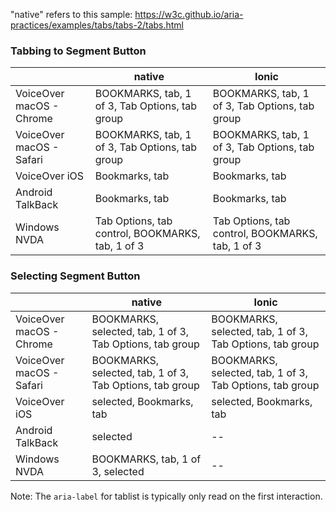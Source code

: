 "native" refers to this sample: https://w3c.github.io/aria-practices/examples/tabs/tabs-2/tabs.html

### Tabbing to Segment Button

|                          | native                                           | Ionic                                            |
| ------------------------ | ------------------------------------------------ | ------------------------------------------------ |
| VoiceOver macOS - Chrome | BOOKMARKS, tab, 1 of 3, Tab Options, tab group   | BOOKMARKS, tab, 1 of 3, Tab Options, tab group   |
| VoiceOver macOS - Safari | BOOKMARKS, tab, 1 of 3, Tab Options, tab group   | BOOKMARKS, tab, 1 of 3, Tab Options, tab group   |
| VoiceOver iOS            | Bookmarks, tab                                   | Bookmarks, tab                                   |
| Android TalkBack         | Bookmarks, tab                                   | Bookmarks, tab                                   |
| Windows NVDA             | Tab Options, tab control, BOOKMARKS, tab, 1 of 3 | Tab Options, tab control, BOOKMARKS, tab, 1 of 3 |

### Selecting Segment Button

|                          | native                                                   | Ionic                    |
| ------------------------ | -------------------------------------------------------- | ------------------------ |
| VoiceOver macOS - Chrome | BOOKMARKS, selected, tab, 1 of 3, Tab Options, tab group | BOOKMARKS, selected, tab, 1 of 3, Tab Options, tab group |
| VoiceOver macOS - Safari | BOOKMARKS, selected, tab, 1 of 3, Tab Options, tab group | BOOKMARKS, selected, tab, 1 of 3, Tab Options, tab group |
| VoiceOver iOS            | selected, Bookmarks, tab                                 | selected, Bookmarks, tab |
| Android TalkBack         | selected                                                 | --                       |
| Windows NVDA             | BOOKMARKS, tab, 1 of 3, selected                         | --                       |

Note: The `aria-label` for tablist is typically only read on the first interaction.

